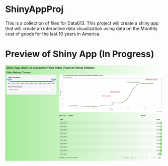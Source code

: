 # ShinyAppProj
This is a collection of files for Data613. This project will create a shiny app that will create an interactive data visualization using data on the Monthly cost of goods for the last 10 years in America.




# Preview of Shiny App (In Progress)

![](images/initial_shiny_app_snapshot.png)
